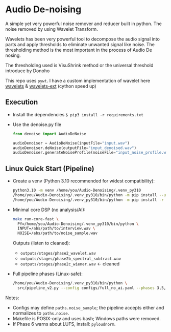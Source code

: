 # Audio De-noising

A simple yet very powerful noise remover and reducer built in python.
The noise removed by using Wavelet Transform.

Wavelets has been very powerful tool to decompose the audio signal into parts and apply thresholds to eliminate
unwanted signal like noise. The thresholding method is the most important in the process of Audio De nosing.

The thresholding used is VisuShrink method or the universal threshold introduce by Donoho

This repo uses `pywt`. I have a custom implementation of wavelet here [wavelets](https://github.com/AP-Atul/wavelets) & [wavelets-ext](https://github.com/AP-Atul/wavelets-ext) (cython speed up)


## Execution

* Install the dependencies
  `$ pip3 install -r requirements.txt`
* Use the denoise.py file

  ```python
  from denoise import AudioDeNoise 
  
  audioDenoiser = AudioDeNoise(inputFile="input.wav")
  audioDenoiser.deNoise(outputFile="input_denoised.wav")
  audioDenoiser.generateNoiseProfile(noiseFile="input_noise_profile.wav")
  ```


## Linux Quick Start (Pipeline)

* Create a venv (Python 3.10 recommended for widest compatibility):

  ```bash
  python3.10 -m venv /home/you/Audio-Denoising/.venv_py310
  /home/you/Audio-Denoising/.venv_py310/bin/python -m pip install --upgrade pip
  /home/you/Audio-Denoising/.venv_py310/bin/python -m pip install -r requirements.txt pyyaml
  ```
* Minimal core DSP (no analysis/AI):

  ```bash
  make run-core-fast \
    PY=/home/you/Audio-Denoising/.venv_py310/bin/python \
    INPUT=/abs/path/to/interview.wav \
    NOISE=/abs/path/to/noise_sample.wav
  ```

  Outputs (listen to cleaned):
  * `outputs/stages/phase2_wavelet.wav`
  * `outputs/stages/phase2b_spectral_subtract.wav`
  * `outputs/stages/phase2c_wiener.wav` ← cleaned
* Full pipeline phases (Linux-safe):

  ```bash
  /home/you/Audio-Denoising/.venv_py310/bin/python \
    src/pipeline_v2.py --config configs/full_no_ai.yaml --phases 3,5,6
  ```

Notes:

* Configs may define `paths.noise_sample`; the pipeline accepts either and normalizes to `paths.noise`.
* Makefile is POSIX-only and uses bash; Windows paths were removed.
* If Phase 6 warns about LUFS, install: `pyloudnorm`.


